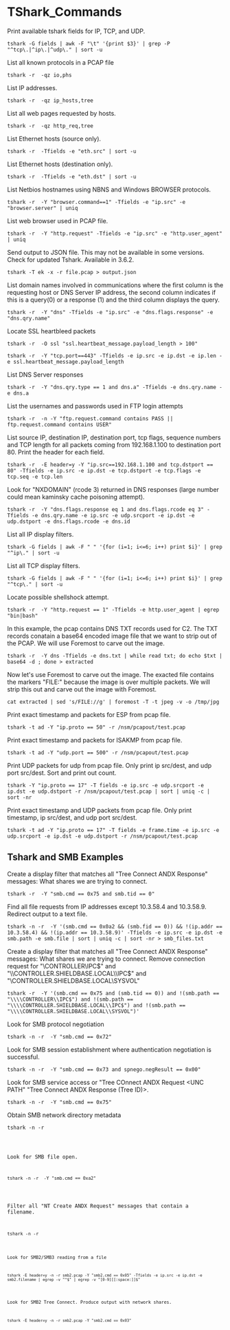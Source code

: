 # TShark_Commands

Print available tshark fields for IP, TCP, and UDP.
<pre><code>tshark -G fields | awk -F "\t" '{print $3}' | grep -P "^tcp\.|^ip\.|^udp\." | sort -u</code></pre>

List all known protocols in a PCAP file
<pre><code>tshark -r <file.pcap> -qz io,phs</code></pre>

List IP addresses.
<pre><code>tshark -r <file.pcap> -qz ip_hosts,tree</code></pre>

List all web pages requested by hosts.
<pre><code>tshark -r <file.pcap> -qz http_req,tree</code></pre>

List Ethernet hosts (source only).
<pre><code>tshark -r <file.pcap> -Tfields -e "eth.src" | sort -u</code></pre>

List Ethernet hosts (destination only).
<pre><code>tshark -r <file.pcap> -Tfields -e "eth.dst" | sort -u</code></pre>

List Netbios hostnames using NBNS and Windows BROWSER protocols.
<pre><code>tshark -r <file.pcap> -Y "browser.command==1" -Tfields -e "ip.src" -e "browser.server" | uniq</code></pre>

List web browser used in PCAP file.
<pre><code>tshark -r <file.pcap> -Y "http.request" -Tfields -e "ip.src" -e "http.user_agent" | uniq</code></pre>

Send output to JSON file. This may not be available in some versions. Check for updated Tshark. Available in 3.6.2.
<pre><code>tshark -T ek -x -r file.pcap > output.json</code></pre>

List domain names involved in communications where the first column is the requesting host or DNS Server IP address, the second column indicates if this is a query(0) or a response (1) and the third column displays the query.
<pre><code>tshark -r <file.pcap> -Y "dns" -Tfields -e "ip.src" -e "dns.flags.response" -e "dns.qry.name"</code></pre>

Locate SSL heartbleed packets
<pre><code>tshark -r <file.pcap> -O ssl "ssl.heartbeat_message.payload_length > 100"</code></pre>
<pre><code>tshark -r <file.pcap> -Y "tcp.port==443" -Tfields -e ip.src -e ip.dst -e ip.len -e ssl.heartbeat_message.payload_length</code></pre>

List DNS Server responses
<pre><code>tshark -r <file.pcap> -Y "dns.qry.type == 1 and dns.a" -Tfields -e dns.qry.name -e dns.a</code></pre>

List the usernames and passwords used in FTP login attempts
<pre><code>tshark -r <file.pcap> -n -Y "ftp.request.command contains PASS || ftp.request.command contains USER"</code></pre>

List source IP, destination IP, destination port, tcp flags, sequence numbers and TCP length for all packets coming from 192.168.1.100 to destination port 80. Print the header for each field.
<pre><code>tshark -r <file.pcap> -E header=y -Y "ip.src==192.168.1.100 and tcp.dstport == 80" -Tfields -e ip.src -e ip.dst -e tcp.dstport -e tcp.flags -e tcp.seq -e tcp.len</code></pre>

Look for "NXDOMAIN" (rcode 3) returned in DNS responses (large number could mean kaminsky cache poisoning attempt).
<pre><code>tshark -r <file.pcap> -Y "dns.flags.response eq 1 and dns.flags.rcode eq 3" -Tfields -e dns.qry.name -e ip.src -e udp.srcport -e ip.dst -e udp.dstport -e dns.flags.rcode -e dns.id</code></pre>

List all IP display filters.
<pre><code>tshark -G fields | awk -F " " '{for (i=1; i<=6; i++) print $i}' | grep "^ip\." | sort -u</code></pre>

 List all TCP display filters.
<pre><code>tshark -G fields | awk -F " " '{for (i=1; i<=6; i++) print $i}' | grep "^tcp\." | sort -u</code></pre>

Locate possible shellshock attempt.
<pre><code>tshark -r <file.pcap> -Y "http.request == 1" -Tfields -e http.user_agent | egrep "bin|bash"</code></pre>

In this example, the pcap contains DNS TXT records used for C2. The TXT records conatain a base64 encoded image file that we want to strip out of the PCAP. We will use Foremost to carve out the image.
<pre><code>tshark -r <file.pcap> -Y dns -Tfields -e dns.txt | while read txt; do echo $txt | base64 -d ; done > extracted</code></pre>
Now let's use Foremost to carve out the image. The exacted file contains the markers "FILE:" because the image is over multiple packets. We will strip this out and carve out the image with Foremost.
<pre><code>cat extracted | sed 's/FILE://g' | foremost -T -t jpeg -v -o /tmp/jpg</code></pre>

Print exact timestamp and packets for ESP from pcap file.
<pre><code>tshark -t ad -Y "ip.proto == 50" -r /nsm/pcapout/test.pcap</code></pre>

Print exact timestamp and packets for ISAKMP from pcap file.
<pre><code>tshark -t ad -Y "udp.port == 500" -r /nsm/pcapout/test.pcap</code></pre>

Print UDP packets for udp from pcap file. Only print ip src/dest, and udp port src/dest. Sort and print out count.
<pre><code>tshark -Y "ip.proto == 17" -T fields -e ip.src -e udp.srcport -e ip.dst -e udp.dstport -r /nsm/pcapout/test.pcap | sort | uniq -c | sort -nr</code></pre>

Print exact timestamp and UDP packets from pcap file. Only print timestamp, ip src/dest, and udp port src/dest.
<pre><code>tshark -t ad -Y "ip.proto == 17" -T fields -e frame.time -e ip.src -e udp.srcport -e ip.dst -e udp.dstport -r /nsm/pcapout/test.pcap</code></pre>

## Tshark and SMB Examples

Create a display filter that matches all "Tree Connect  ANDX Response" messages: What shares we are trying to connect.
<pre><code>tshark -r <file.pcap> -Y "smb.cmd == 0x75 and smb.tid == 0"</code></pre>

Find all file requests from IP addresses except 10.3.58.4 and 10.3.58.9. Redirect output to a text file.
<pre><code>tshark -n -r <file.pcap> -Y '(smb.cmd == 0x0a2 && (smb.fid == 0)) && !(ip.addr == 10.3.58.4) && !(ip.addr == 10.3.58.9)' -Tfields -e ip.src -e ip.dst -e smb.path -e smb.file | sort | uniq -c | sort -nr > smb_files.txt</code></pre>

Create a display filter that matches all "Tree Connect  ANDX Response" messages: What shares we are trying to connect. Remove connection request for "\\CONTROLLER\\IPC$" and "\\CONTROLLER.SHIELDBASE.LOCAL\\IPC$" and "\\CONTROLLER.SHIELDBASE.LOCAL\\SYSVOL"
<pre><code>tshark -r <file.pcap> -Y '(smb.cmd == 0x75 and (smb.tid == 0)) and !(smb.path == "\\\\CONTROLLER\\IPC$") and !(smb.path == "\\\\CONTROLLER.SHIELDBASE.LOCAL\\IPC$") and !(smb.path == "\\\\CONTROLLER.SHIELDBASE.LOCAL\\SYSVOL")'</code></pre>

Look for SMB protocol negotiation
<pre><code>tshark -n -r <file.pcap> -Y "smb.cmd == 0x72"</code></pre>

Look for SMB session establishment where authentication negotiation is successful.
<pre><code>tshark -n -r <file.pcap> -Y "smb.cmd == 0x73 and spnego.negResult == 0x00"</code></pre>

Look for SMB service access or "Tree COnnect ANDX Request <UNC PATH" "Tree Connect ANDX Response (Tree ID)>.
<pre><code>tshark -n -r <file.pcap> -Y "smb.cmd == 0x75"</code></pre>

Obtain SMB network directory metadata
<pre><code>tshark -n -r <file.pcap) -Y "smb.cmd == 0x32 and smb.trans2.cmd == 0x0005 and smb.qpi_loi == 1004"</code></pre>

Look for SMB file open.
<pre><code>tshark -n -r <file.pcap> -Y "smb.cmd == 0xa2"</code></pre>

Filter all "NT Create ANDX Request" messages that contain a filename.
<pre><code>tshark -n -r <file.pcap) -Y "smb.cmd == 0xa2 and !(smb.fid) and smb.file"</code></pre>


Look for SMB2/SMB3 reading from a file
<pre><code>tshark -E header=y -n -r smb2.pcap -Y "smb2.cmd == 0x05" -Tfields -e ip.src -e ip.dst -e smb2.filename | egrep -v "^$" | egrep -v "[0-9][[:space:]]$"</code></pre>

Look for SMB2 Tree Connect. Produce output with network shares.
<pre><code>tshark -E header=y -n -r smb2.pcap -Y "smb2.cmd == 0x03"</code></pre>


<pre><code> </code></pre>


<pre><code> </code></pre>
